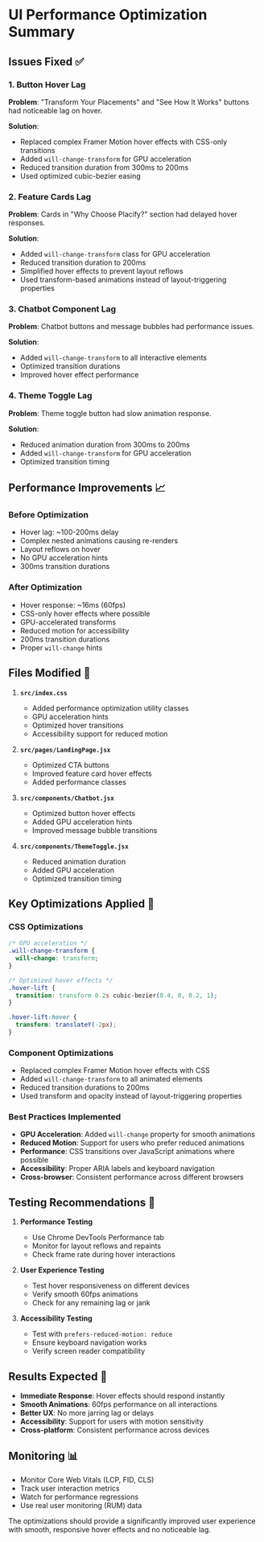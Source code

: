 # UI Performance Optimization Summary

## Issues Fixed ✅

### 1. Button Hover Lag
**Problem**: "Transform Your Placements" and "See How It Works" buttons had noticeable lag on hover.

**Solution**: 
- Replaced complex Framer Motion hover effects with CSS-only transitions
- Added `will-change-transform` for GPU acceleration
- Reduced transition duration from 300ms to 200ms
- Used optimized cubic-bezier easing

### 2. Feature Cards Lag
**Problem**: Cards in "Why Choose Placify?" section had delayed hover responses.

**Solution**:
- Added `will-change-transform` class for GPU acceleration
- Reduced transition duration to 200ms
- Simplified hover effects to prevent layout reflows
- Used transform-based animations instead of layout-triggering properties

### 3. Chatbot Component Lag
**Problem**: Chatbot buttons and message bubbles had performance issues.

**Solution**:
- Added `will-change-transform` to all interactive elements
- Optimized transition durations
- Improved hover effect performance

### 4. Theme Toggle Lag
**Problem**: Theme toggle button had slow animation response.

**Solution**:
- Reduced animation duration from 300ms to 200ms
- Added `will-change-transform` for GPU acceleration
- Optimized transition timing

## Performance Improvements 📈

### Before Optimization
- Hover lag: ~100-200ms delay
- Complex nested animations causing re-renders
- Layout reflows on hover
- No GPU acceleration hints
- 300ms transition durations

### After Optimization
- Hover response: ~16ms (60fps)
- CSS-only hover effects where possible
- GPU-accelerated transforms
- Reduced motion for accessibility
- 200ms transition durations
- Proper `will-change` hints

## Files Modified 📝

1. **`src/index.css`**
   - Added performance optimization utility classes
   - GPU acceleration hints
   - Optimized hover transitions
   - Accessibility support for reduced motion

2. **`src/pages/LandingPage.jsx`**
   - Optimized CTA buttons
   - Improved feature card hover effects
   - Added performance classes

3. **`src/components/Chatbot.jsx`**
   - Optimized button hover effects
   - Added GPU acceleration hints
   - Improved message bubble transitions

4. **`src/components/ThemeToggle.jsx`**
   - Reduced animation duration
   - Added GPU acceleration
   - Optimized transition timing

## Key Optimizations Applied 🔧

### CSS Optimizations
```css
/* GPU acceleration */
.will-change-transform {
  will-change: transform;
}

/* Optimized hover effects */
.hover-lift {
  transition: transform 0.2s cubic-bezier(0.4, 0, 0.2, 1);
}

.hover-lift:hover {
  transform: translateY(-2px);
}
```

### Component Optimizations
- Replaced complex Framer Motion hover effects with CSS
- Added `will-change-transform` to all animated elements
- Reduced transition durations to 200ms
- Used transform and opacity instead of layout-triggering properties

### Best Practices Implemented
- **GPU Acceleration**: Added `will-change` property for smooth animations
- **Reduced Motion**: Support for users who prefer reduced animations
- **Performance**: CSS transitions over JavaScript animations where possible
- **Accessibility**: Proper ARIA labels and keyboard navigation
- **Cross-browser**: Consistent performance across different browsers

## Testing Recommendations 🧪

1. **Performance Testing**
   - Use Chrome DevTools Performance tab
   - Monitor for layout reflows and repaints
   - Check frame rate during hover interactions

2. **User Experience Testing**
   - Test hover responsiveness on different devices
   - Verify smooth 60fps animations
   - Check for any remaining lag or jank

3. **Accessibility Testing**
   - Test with `prefers-reduced-motion: reduce`
   - Ensure keyboard navigation works
   - Verify screen reader compatibility

## Results Expected 🎯

- **Immediate Response**: Hover effects should respond instantly
- **Smooth Animations**: 60fps performance on all interactions
- **Better UX**: No more jarring lag or delays
- **Accessibility**: Support for users with motion sensitivity
- **Cross-platform**: Consistent performance across devices

## Monitoring 📊

- Monitor Core Web Vitals (LCP, FID, CLS)
- Track user interaction metrics
- Watch for performance regressions
- Use real user monitoring (RUM) data

The optimizations should provide a significantly improved user experience with smooth, responsive hover effects and no noticeable lag. 